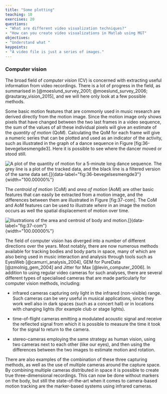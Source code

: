```yaml
---
title: "Some plotting"
teaching: 10
exercises: 20
questions:
- "What are different video visualization techniques?"
- "How can you create video visualizations in Matlab using MGT"
objectives:
- "Understand what "
keypoints:
- "A video file is just a series of images."
---
```




### Computer vision

The broad field of *computer vision* (CV) is concerned with extracting
useful information from video recordings. There is a lot of progress in
the field, as summarised in
[@moeslund_survey_2001; @moeslund_survey_2006; @rautaray_vision_2015],
and we will here only look at a few possible methods.

Some basic motion features that are commonly used in music research are
derived directly from the motion image. Since the motion image only
shows pixels that have changed between the two last frames in a video
sequence, the sum of the values of all these individual pixels will give
an estimate of the *quantity of motion* (QoM). Calculating the QoM for
each frame will give a numeric series that can be plotted and used as an
indicator of the activity, such as illustrated in the graph of a dance
sequence in Figure \[fig:36-bevegelsesmengde3\]. Here it is possible to
see where the dancer moved or stood still.

![A plot of the quantity of motion for a 5-minute long dance sequence.
The grey line is a plot of the tracked data, and the black line is a
filtered version of the same data
set.[]{data-label="fig:36-bevegelsesmengde3"}](figures/Jensenius_Fig_1_6){width="100.00000%"}

The *centroid of motion* (CoM) and *area of motion* (AoM) are other
basic features that can easily be extracted from a motion image, and the
differences between them are illustrated in Figure \[fig:37-com\]. The
CoM and AoM features can be used to illustrate *where* in an image the
motion occurs as well the spatial displacement of motion over time.

![Illustrations of the area and centroid of body and
motion.[]{data-label="fig:37-com"}](figures/Jensenius_Fig_1_7){width="100.00000%"}

The field of computer vision has diverged into a number of different
directions over the years. Most notably, there are now numerous methods
available for tracking bodies and body parts in space, many of which are
also being used in music interaction and analysis through tools such as
EyesWeb [@camurri_analysis_2004], GEM for PureData [@zmolnig_gem_2004]
and Jitter for Max [@levin_computer_2006]. In addition to using regular
video cameras for such analyses, there are several different types of
specialised cameras that are made particularly for computer vision
methods, including:

-   infrared cameras capturing only light in the infrared (non-visible)
    range. Such cameras can be very useful in musical applications,
    since they work well also in dark spaces (such as a concert hall) or
    in locations with changing lights (for example club or stage
    lights).

-   time-of-flight cameras emitting a modulated acoustic signal and
    receive the reflected signal from which it is possible to measure
    the time it took for the signal to return to the camera.

-   stereo-cameras employing the same strategy as human vision, using
    two cameras next to each other (like our eyes), and then using the
    differences between the two images to estimate motion and rotation.

There are also examples of the combination of these three capturing
methods, as well as the use of multiple cameras around the capture
space. By combining multiple cameras distributed in space it is possible
to create true three-dimensional recordings. This can now be done
without markers on the body, but still the
state-of-the-art when it comes to camera-based motion tracking are the
marker-based systems using infrared cameras. 

